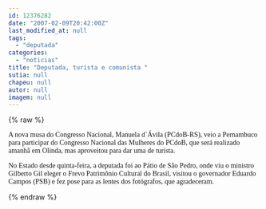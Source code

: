 ```yaml
---
id: 12376282
date: "2007-02-09T20:42:00Z"
last_modified_at: null
tags:
  - "deputada"
categories:
  - "noticias"
title: "Deputada, turista e comunista "
sutia: null
chapeu: null
autor: null
imagem: null
---
```

{% raw %}
<p><P><FONT face=Verdana>A nova musa do Congresso Nacional, Manuela d´Ávila (PCdoB-RS), veio a Pernambuco para participar do Congresso Nacional das Mulheres do PCdoB, que será realizado amanhã em Olinda, mas aproveitou para dar uma de turista. </FONT></P></p>
<p><P><FONT face=Verdana>No Estado desde quinta-feira, a deputada&nbsp;foi ao Pátio de São Pedro, onde viu o ministro Gilberto Gil eleger o Frevo Patrimônio Cultural do Brasil,&nbsp;visitou o governador Eduardo Campos (PSB) e fez pose para as lentes dos fotógrafos, que agradeceram.</FONT> </P> </p>
{% endraw %}